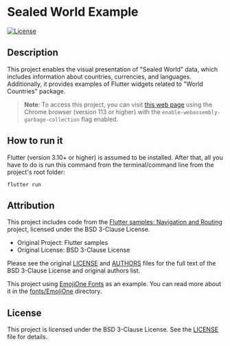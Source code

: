 # Sealed World Example

[![License](https://img.shields.io/badge/License-BSD%203--Clause-blue.svg)](LICENSE)

## Description

This project enables the visual presentation of "Sealed World" data, which includes information about countries, currencies, and languages. Additionally, it provides examples of Flutter widgets related to "World Countries" package.

> **Note**: To access this project, you can visit [this web page](https://tsin.is/sealed_world) using the Chrome browser (version 113 or higher) with the `enable-webassembly-garbage-collection` flag enabled.

## How to run it

Flutter (version 3.10+ or higher) is assumed to be installed. After that, all you have to do is run this command from the terminal/command line from the project's root folder:

```shell
flutter run
```

## Attribution

This project includes code from the [Flutter samples: Navigation and Routing](https://github.com/flutter/samples/tree/main/navigation_and_routing) project, licensed under the BSD 3-Clause License.

- Original Project: Flutter samples
- Original License: BSD 3-Clause License

Please see the original [LICENSE](./lib/routing/LICENSE) and [AUTHORS](./lib/routing/AUTHORS) files for the full text of the BSD 3-Clause License and original authors list.

This project using [EmojiOne Fonts](https://github.com/adobe-fonts/emojione-color) as an example. You can read more about it in the [fonts/EmojiOne](./assets/fonts/EmojiOne/) directory.

## License

This project is licensed under the BSD 3-Clause License. See the [LICENSE](LICENSE) file for details.
